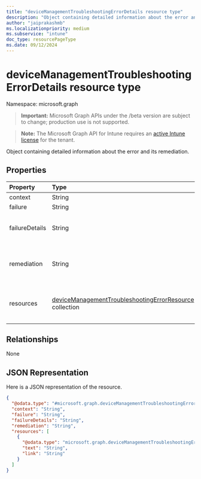 ```yaml
---
title: "deviceManagementTroubleshootingErrorDetails resource type"
description: "Object containing detailed information about the error and its remediation."
author: "jaiprakashmb"
ms.localizationpriority: medium
ms.subservice: "intune"
doc_type: resourcePageType
ms.date: 09/12/2024
---
```


# deviceManagementTroubleshootingErrorDetails resource type

Namespace: microsoft.graph

> **Important:** Microsoft Graph APIs under the /beta version are subject to change; production use is not supported.

> **Note:** The Microsoft Graph API for Intune requires an [active Intune license](https://go.microsoft.com/fwlink/?linkid=839381) for the tenant.

Object containing detailed information about the error and its remediation.

## Properties
|Property|Type|Description|
|:---|:---|:---|
|context|String||
|failure|String||
|failureDetails|String|The detailed description of what went wrong.|
|remediation|String|The detailed description of how to remediate this issue.|
|resources|[deviceManagementTroubleshootingErrorResource](../resources/intune-troubleshooting-devicemanagementtroubleshootingerrorresource.md) collection|Links to helpful documentation about this failure.|

## Relationships
None

## JSON Representation
Here is a JSON representation of the resource.
<!-- {
  "blockType": "resource",
  "@odata.type": "microsoft.graph.deviceManagementTroubleshootingErrorDetails"
}
-->
``` json
{
  "@odata.type": "#microsoft.graph.deviceManagementTroubleshootingErrorDetails",
  "context": "String",
  "failure": "String",
  "failureDetails": "String",
  "remediation": "String",
  "resources": [
    {
      "@odata.type": "microsoft.graph.deviceManagementTroubleshootingErrorResource",
      "text": "String",
      "link": "String"
    }
  ]
}
```
